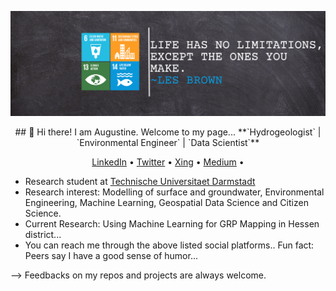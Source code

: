 ![](https://github.com/Madaar49/Madaar49/blob/main/Logo_header.png)

<p align="center">
## 👋 Hi there! I am Augustine. Welcome to my page...
**`Hydrogeologist` | `Environmental Engineer` | `Data Scientist`**
</p>

<p align="center">
  <a href="https://www.linkedin.com/in/augustine-maada-gbondo-443479117/">LinkedIn</a> •
  <a href="https://twitter.com/geogbondo">Twitter</a> •
  <a href="https://www.xing.com/profile/AugustineMaada_Gbondo/cv">Xing</a> •
  <a href="https://medium.com/@augustinegbondo">Medium</a> •
</p>

- Research student at [Technische Universitaet Darmstadt](https://www.geo.tu-darmstadt.de/iag/willkommen_iag/index.de.jsp) 
- Research interest: Modelling of surface and groundwater, Environmental Engineering, Machine Learning, Geospatial Data Science and Citizen Science. 
- Current Research: Using Machine Learning for GRP Mapping in Hessen district...
- You can reach me through the above listed social platforms..
Fun fact: Peers say I have a good sense of humor...

--> Feedbacks on my repos and projects are always welcome.

<!--
**Madaar49/Madaar49** is a ✨ _special_ ✨ repository because its `README.md` (this file) appears on your GitHub profile.
Here are some ideas to get you started:
-->
